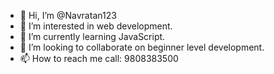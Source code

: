 - 👋 Hi, I’m @Navratan123
- 👀 I’m interested in web development.
- 🌱 I’m currently learning JavaScript.
- 💞️ I’m looking to collaborate on beginner level development.
- 📫 How to reach me call: 9808383500

<!---
Navratan123/Navratan123 is a ✨ special ✨ repository because its `README.md` (this file) appears on your GitHub profile.
You can click the Preview link to take a look at your changes.
--->
